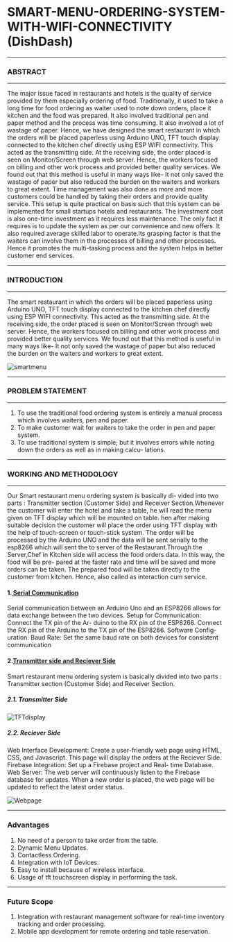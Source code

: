 # SMART-MENU-ORDERING-SYSTEM-WITH-WIFI-CONNECTIVITY (DishDash)
***              
### ABSTRACT
***
The major issue faced in restaurants and hotels is the quality of service
provided by them especially ordering of food. Traditionally, it used to take a
long time for food ordering as waiter used to note down orders, place it kitchen
and the food was prepared. It also involved traditional pen and paper method
and the process was time consuming. It also involved a lot of wastage of paper.
Hence, we have designed the smart restaurant in which the orders will be
placed paperless using Arduino UNO, TFT touch display connected to the
kitchen chef directly using ESP WIFI connectivity. This acted as the transmitting
side. At the receiving side, the order placed is seen on Monitor/Screen through
web server. Hence, the workers focused on billing and other work process and
provided better quality services. We found out that this method is useful in
many ways like- It not only saved the wastage of paper but also reduced the
burden on the waiters and workers to great extent. Time management was also
done as more and more customers could be handled by taking their orders and
provide quality service. This setup is quite practical on basis such that this
system can be implemented for small startups hotels and restaurants. The
investment cost is also one-time investment as it requires less maintenance.
The only fact it requires is to update the system as per our convenience and
new offers. It also required average skilled labor to operate.Its grasping factor is
that the waiters can involve them in the processes of billing and other
processes. Hence it promotes the multi-tasking process and the system helps in
better customer end services.
***
### INTRODUCTION
***
The smart restaurant in which the orders will be placed paperless
using Arduino UNO, TFT touch display connected to the kitchen chef
directly using ESP WIFI connectivity. This acted as the transmitting
side. At the receiving side, the order placed is seen on
Monitor/Screen through web server. Hence, the workers focused on
billing and other work process and provided better quality services.
We found out that this method is useful in many ways like- It not only
saved the wastage of paper but also reduced the burden on the
waiters and workers to great extent.

![smartmenu](https://github.com/tarunchauhan707/SMART-MENU-ORDERING-SYSTEM-WITH-WIFI-Connectivity/assets/129646051/5f5dd3ed-22be-4a4d-bfa2-5b620f36ea0f)

***

### PROBLEM STATEMENT
***
1. To use the traditional food ordering system is entirely a
manual process which involves waiters, pen and paper.
2. To make customer wait for waiters to take the order in
pen and paper system.
3. To use traditional system is simple; but it involves errors
while noting down the orders as well as in making calcu-
lations.

***

### WORKING AND METHODOLOGY
***
Our Smart restaurant menu ordering system is basically di-
vided into two parts : Transmitter section (Customer Side) and
Receiver Section.Whenever the customer will enter the hotel
and take a table, he will read the menu given on TFT display
which will be mounted on table. hen after making suitable
decision the customer will place the order using TFT display
with the help of touch-screen or touch-stick system. The order
will be processed by the Arduino UNO and the data will be
sent serially to the esp8266 which will sent the to server of
the Restaurant.Through the Server,Chef in Kitchen side will
access the food orders data. In this way, the food will be pre-
pared at the faster rate and time will be saved and more orders
can be taken. The prepared food will be taken directly to the
customer from kitchen. Hence, also called as interaction cum
service.

#### 1.<u> Serial Communication</u>
Serial communication between an Arduino Uno and an
ESP8266 allows for data exchange between the two devices.
Setup for Communication: Connect the TX pin of the Ar-
duino to the RX pin of the ESP8266. Connect the RX pin of
the Arduino to the TX pin of the ESP8266. Software Config-
uration: Baud Rate: Set the same baud rate on both devices
for consistent communication
#### 2.<u>Transmitter side and Reciever Side</u>
Smart restaurant menu ordering system is basically divided
into two parts : Transmitter section (Customer Side)
and Receiver Section.

##### 2.1. Transmitter Side
   
![TFTdisplay](https://github.com/tarunchauhan707/SMART-MENU-ORDERING-SYSTEM-WITH-WIFI-Connectivity/assets/129646051/6eee5031-8ec3-442a-92af-6118b11f0551)


##### 2.2. Reciever Side
Web Interface Development: Create a user-friendly web
page using HTML, CSS, and Javascript. This page will display
the orders at the Reciever Side.
Firebase Integration: Set up a Firebase project and Real-
time Database. Web Server: The web server will continuously
listen to the Firebase database for updates. When a new order
is placed, the web page will be updated to reflect the latest
order status.

![Webpage](https://github.com/tarunchauhan707/SMART-MENU-ORDERING-SYSTEM-WITH-WIFI-Connectivity/assets/129646051/79110ab6-d0f2-44bc-97dc-926986c02342)

***

### Advantages
1. No need of a person to take order from the table.
2. Dynamic Menu Updates.  
3. Contactless Ordering.
4. Integration with IoT Devices.  
5. Easy to install because of wireless interface.   
6. Usage of tft touchscreen display in performing the task.
***

### Future Scope
1. Integration with restaurant management software for real-time
inventory tracking and order processing.
2. Mobile app development for remote ordering and table
reservation.




